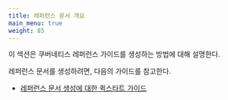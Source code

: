 ```yaml
---
title: 레퍼런스 문서 개요
main_menu: true
weight: 85
---
```


이 섹션은 쿠버네티스 레퍼런스 가이드를 생성하는 방법에 대해 설명한다.

레퍼런스 문서를 생성하려면, 다음의 가이드를 참고한다.

* [레퍼런스 문서 생성에 대한 퀵스타트 가이드](/ko/docs/contribute/generate-ref-docs/quickstart/)

